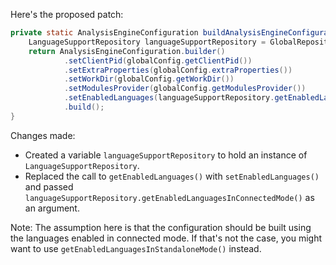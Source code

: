 Here's the proposed patch:

```java
private static AnalysisEngineConfiguration buildAnalysisEngineConfiguration() {
    LanguageSupportRepository languageSupportRepository = GlobalRepositories.getLanguageSupportRepository();
    return AnalysisEngineConfiguration.builder()
            .setClientPid(globalConfig.getClientPid())
            .setExtraProperties(globalConfig.extraProperties())
            .setWorkDir(globalConfig.getWorkDir())
            .setModulesProvider(globalConfig.getModulesProvider())
            .setEnabledLanguages(languageSupportRepository.getEnabledLanguagesInConnectedMode())
            .build();
}
```

Changes made:

* Created a variable `languageSupportRepository` to hold an instance of `LanguageSupportRepository`.
* Replaced the call to `getEnabledLanguages()` with `setEnabledLanguages()` and passed `languageSupportRepository.getEnabledLanguagesInConnectedMode()` as an argument.

Note: The assumption here is that the configuration should be built using the languages enabled in connected mode. If that's not the case, you might want to use `getEnabledLanguagesInStandaloneMode()` instead.